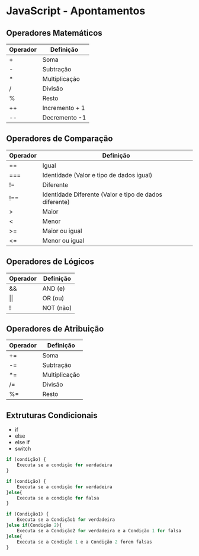 # JavaScript - Apontamentos
## Operadores Matemáticos
| Operador | Definição |
| ------ | ------ |
| + | Soma |
| - | Subtração |
| * | Multiplicação |
| / | Divisão |
| % | Resto |
| ++ | Incremento + 1|
| -- | Decremento -1 |

## Operadores de Comparação
| Operador | Definição |
| ------ | ------ |
| == | Igual |
| === | Identidade (Valor e tipo de dados igual) |
| != | Diferente |
| !== | Identidade Diferente (Valor e tipo de dados diferente) |
| > | Maior |
| < | Menor |
| >= | Maior ou igual |
| <= | Menor ou igual |

## Operadores de Lógicos
| Operador | Definição |
| ------ | ------ |
| && | AND (e) |
| \|\| | OR (ou) |
| ! | NOT (não) |

## Operadores de Atribuição
| Operador | Definição |
| ------ | ------ |
| += | Soma |
| -= | Subtração |
| *= | Multiplicação |
| /= | Divisão |
| %= | Resto |

## Extruturas Condicionais
  - if
  - else
  - else if
  - switch

```js
if (condição) {
    Executa se a condição for verdadeira
} 
```

```js
if (condição) {
    Executa se a condição for verdadeira
}else{
    Executa se a condição for falsa
}
```

```js
if (Condição1) {
    Executa se a Condição1 for verdadeira
}else if(Condição 2){
    Executa se a Condição2 for verdadeira e a Condição 1 for falsa
}else{
    Executa se a Condição 1 e a Condição 2 forem falsas
}
```
